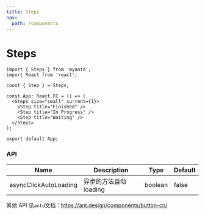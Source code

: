 ```yaml
---
title: Steps
nav:
  path: /components
---
```


# Steps

```tsx
import { Steps } from 'myantd';
import React from 'react';

const { Step } = Steps;

const App: React.FC = () => (
  <Steps size="small" current={1}>
    <Step title="Finished" />
    <Step title="In Progress" />
    <Step title="Waiting" />
  </Steps>
);

export default App;
```

### API

| Name                  | Description            | Type    | Default |
| --------------------- | ---------------------- | ------- | ------- |
| asyncClickAutoLoading | 异步的方法自动 loading | boolean | false   |

其他 API 见`antd`文档：https://ant.design/components/button-cn/
